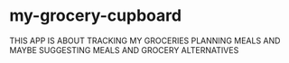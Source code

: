 # my-grocery-cupboard
THIS APP IS ABOUT TRACKING MY GROCERIES 
PLANNING MEALS 
AND MAYBE SUGGESTING MEALS AND GROCERY ALTERNATIVES 
